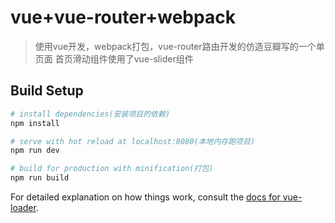 # vue+vue-router+webpack

> 使用vue开发，webpack打包，vue-router路由开发的仿造豆瓣写的一个单页面
>首页滑动组件使用了vue-slider组件

## Build Setup

``` bash
# install dependencies(安装项目的依赖)
npm install

# serve with hot reload at localhost:8080(本地内存跑项目)
npm run dev

# build for production with minification(打包)
npm run build
```

For detailed explanation on how things work, consult the [docs for vue-loader](http://vuejs.github.io/vue-loader).

